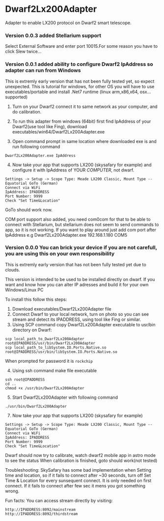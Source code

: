 # Dwarf2Lx200Adapter
Adapter to enable LX200 protocol on Dwarf2 smart telescope. 
### Version 0.0.3 added Stellarium support 
Select External Software and enter port 10015.For some reason you have to click Slew twice...
### Version 0.0.1 added ability to configure Dwarf2 IpAddress so adapter can run from Windows  
This is extremly early version that has not been fully tested yet, so expect unexpected. 
This is tutorial for windows, for other OS you will have to use executables/portable and install .Net7 runtime (linux arm,x86,x64, osx... supported) 

1. Turn on your Dwarf2 connect it to same network as your computer, and do calibration.

2. To run this adapter from windows (64bit) first find IpAddress of your Dwarf2(use tool like Fing), download executables/win64/Dwarf2Lx200Adapter.exe

3. Open command prompt in same location where downloaded exe is and run following command 
```
Dwarf2Lx200Adapter.exe IpAddress
```
4. Now take your app that supports LX200 (skysafary for example) and configure it with IpAddress of YOUR *COMPUTER*, not dwarf.
  
  ```
  Settings -> Setup -> Scope Type: Meade LX200 Classic, Mount Type -- Equatorial GoTo (German)   
  Connect via WiFi  
  IpAddress: IPADDRESS 
  Port Number: 9999  
  Check "Set Time&Location" 
  ```
  
  GoTo should work now. 
  
  COM port support also added, you need com0com for that to be able to connect with Stellarium, but stellarium does not seem to send commands to app, so it is not working. If you want to play around just add com port after IpAddress e.g Dwarf2Lx200Adapter.exe 192.168.1.180 COM5
 
### Version 0.0.0 You can brick your device if you are not carefull, you are using this on your own responsibility 
This is extremly early version that has not been fully tested yet due to clouds. 

This version is intended to be used to be installed directly on dwarf. If you want and know how you can alter IP adresses and build it for your own Windows/Linux PC 


To install this follow this steps: 

1. Download  executables/Dwarf2Lx200Adapter file
2. Connect Dwarf to your local network, turn on photo so you can see stream and detect its IPADDRESS, using tool like Fing or similar. 
3. Using SCP command copy Dwarf2Lx200Adapter executable to usr/bin directory on Dwarf:

```
scp local_path_to_Dwarf2Lx200Adapter root@IPADDRESS/usr/bin/Dwarf2Lx200Adapter
scp local_path_to_libSystem.IO.Ports.Native.so root@IPADDRESS/usr/bin/libSystem.IO.Ports.Native.so
``` 
When prompted for password it is ```rockchip```

4. Using ssh command make file executable 
```
ssh root@IPADDRESS
cd ..
chmod +x /usr/bin/Dwarf2Lx200Adapter
```
5. Start Dwarf2Lx200Adapter with following command

```
./usr/bin/Dwarf2Lx200Adapter
```

7. Now take your app that supports LX200 (skysafary for example)
  
  ```
  Settings -> Setup -> Scope Type: Meade LX200 Classic, Mount Type -- Equatorial GoTo (German)   
  Connect via WiFi  
  IpAddress: IPADDRESS   
  Port Number: 9999  
  Check "Set Time&Location" 
  ```
  
Dwarf should now try to calibrate, watch dwarf2 mobile app  in astro mode to see the status
When calibration is finished, goto should work(not tested) 


Troubleshooting: 
SkySafary has some bad implementation when Setting time and location, so if it fails to connect after ~30 seconds, turn off Set Time & Location for every sunsequent connect. It is only needed on first connect. 
If it fails to connect after few sec it mens you got something wrong. 

Fun facts: 
You can access stream directly by visiting:
```
http://IPADDRESS:8092/mainstream
http://IPADDRESS:8092/thirdstream
```


